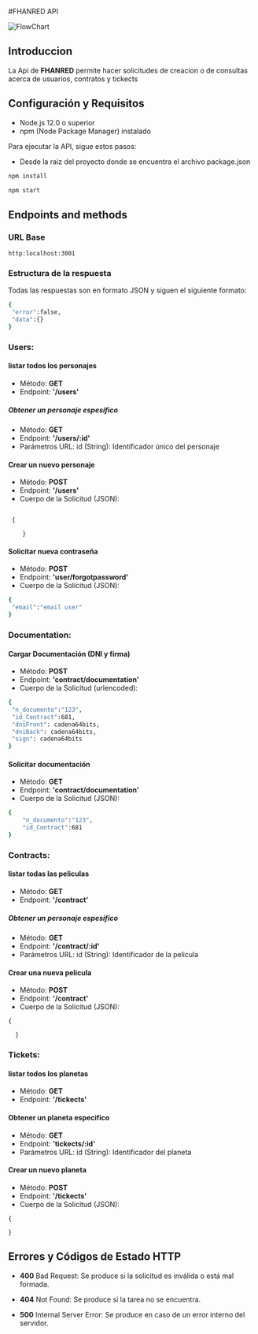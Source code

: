 #FHANRED API



![FlowChart](https://latidocreativo3w.notion.site/image/https%3A%2F%2Fprod-files-secure.s3.us-west-2.amazonaws.com%2Fa981a8e8-05ad-4bab-9989-dd95af4145a7%2F86b5494e-b6dc-43e8-a5d6-a845196d771e%2Fb69a24a5-872e-4e37-a065-b42d1d2d2adc.jpg?table=block&id=17d75eec-5381-4555-b081-fc4743c78c43&spaceId=a981a8e8-05ad-4bab-9989-dd95af4145a7&width=2000&userId=&cache=v2)
## Introduccion
La Api de ****FHANRED**** permite hacer solicitudes de creacion o de consultas acerca de usuarios, contratos y tickects
## Configuración y Requisitos

- Node.js 12.0 o superior
- npm (Node Package Manager) instalado

Para ejecutar la API, sigue estos pasos:
- Desde la raiz del proyecto donde se encuentra el archivo package.json
```bash
npm install
```
```bash
npm start
```

## Endpoints and methods


### URL Base 
```http:localhost:3001```

### Estructura de la respuesta
Todas las respuestas son en formato JSON y siguen el siguiente formato:

```bash 
{
 "error":false,
 "data":{}
}
 ```
### Users:

#### listar todos los personajes
- Método: ****GET****
- Endpoint: ****'/users'****
##### Obtener un personaje espesifico
- Método: ****GET****
- Endpoint: ****'/users/:id'****
- Parámetros URL:
    id (String): Identificador único del personaje
#### Crear un nuevo personaje 
- Método: ****POST****
- Endpoint: ****'/users'**** 
- Cuerpo de la Solicitud (JSON):
```

 {
     
    }

```

#### Solicitar nueva contraseña 
- Método: ****POST****
- Endpoint: ****'user/forgotpassword'**** 
- Cuerpo de la Solicitud (JSON):

```bash 
{
 "email":"email user"
}
 ```

### Documentation:
#### Cargar Documentación (DNI y firma) 
- Método: ****POST****
- Endpoint: ****'contract/documentation'**** 
- Cuerpo de la Solicitud (urlencoded):

```bash 
{
 "n_documento":"123",
 "id_Contract":681,
 "dniFront": cadena64bits,
 "dniBack": cadena64bits,
 "sign": cadena64bits
}
 ```

#### Solicitar documentación 
- Método: ****GET****
- Endpoint: ****'contract/documentation'**** 
- Cuerpo de la Solicitud (JSON):

```bash 
{
    "n_documento":"123",
    "id_Contract":681
}
 ```

### Contracts:

#### listar todas las peliculas 
- Método: ****GET****
- Endpoint: ****'/contract'****
##### Obtener un personaje espesifico
- Método: ****GET****
- Endpoint: ****'/contract/:id'****
- Parámetros URL:
    id (String): Identificador de la pelicula 
#### Crear una nueva pelicula
- Método: ****POST****
- Endpoint: ****'/contract'****
- Cuerpo de la Solicitud (JSON):
```
{
   
  }

```

### Tickets:

#### listar todos los planetas 
- Método: ****GET****
- Endpoint: ****'/tickects'****
#### Obtener un planeta especifico
- Método: ****GET****
- Endpoint: ****'tickects/:id'****
- Parámetros URL:
    id (String): Identificador del planeta
#### Crear un nuevo planeta
- Método: ****POST****
- Endpoint: ****'/tickects'****
- Cuerpo de la Solicitud (JSON):
```
{
   
}

```

## Errores y Códigos de Estado HTTP

- ****400**** Bad Request: Se produce si la solicitud es inválida o está mal formada.

- ****404**** Not Found: Se produce si la tarea no se encuentra.

- ****500**** Internal Server Error: Se produce en caso de un error interno del servidor.
